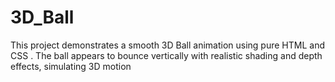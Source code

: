 # 3D_Ball
This project demonstrates a smooth 3D Ball animation using pure HTML and CSS . The ball appears to bounce vertically with realistic shading and depth effects, simulating 3D motion

